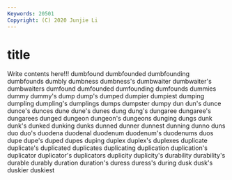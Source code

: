 ```yaml
---
Keywords: 20501
Copyright: (C) 2020 Junjie Li
---
```


# title

Write contents here!!!
dumbfound 
dumbfounded 
dumbfounding 
dumbfounds 
dumbly 
dumbness 
dumbness's 
dumbwaiter
dumbwaiter's 
dumbwaiters 
dumfound 
dumfounded 
dumfounding 
dumfounds 
dummies 
dummy 
dummy's 
dump
dump's 
dumped 
dumpier 
dumpiest 
dumping 
dumpling 
dumpling's 
dumplings 
dumps 
dumpster
dumpy 
dun 
dun's 
dunce 
dunce's 
dunces 
dune 
dune's 
dunes 
dung
dung's 
dungaree 
dungaree's 
dungarees 
dunged 
dungeon 
dungeon's 
dungeons 
dunging 
dungs
dunk 
dunk's 
dunked 
dunking 
dunks 
dunned 
dunner 
dunnest 
dunning 
dunno
duns 
duo 
duo's 
duodena 
duodenal 
duodenum 
duodenum's 
duodenums 
duos 
dupe
dupe's 
duped 
dupes 
duping 
duplex 
duplex's 
duplexes 
duplicate 
duplicate's 
duplicated
duplicates 
duplicating 
duplication 
duplication's 
duplicator 
duplicator's 
duplicators 
duplicity 
duplicity's 
durability
durability's 
durable 
durably 
duration 
duration's 
duress 
duress's 
during 
dusk 
dusk's
duskier 
duskiest 

